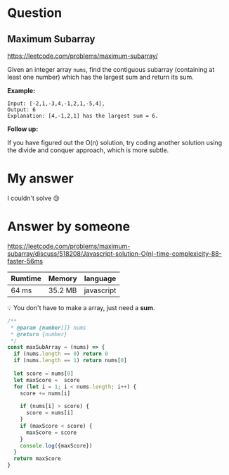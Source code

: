 # Question
## Maximum Subarray

https://leetcode.com/problems/maximum-subarray/

Given an integer array `nums`, find the contiguous subarray (containing at least one number) which has the largest sum and return its sum.

**Example:**

```
Input: [-2,1,-3,4,-1,2,1,-5,4],
Output: 6
Explanation: [4,-1,2,1] has the largest sum = 6.
```

**Follow up:**

If you have figured out the O(n) solution, try coding another solution using the divide and conquer approach, which is more subtle.

# My answer

I couldn't solve :cry:

# Answer by someone

https://leetcode.com/problems/maximum-subarray/discuss/518208/Javascript-solution-O(n)-time-complexicity-88-faster-56ms

|Rumtime|Memory|language|
|----|-----|-----|
|64 ms|35.2 MB|javascript|

:bulb: You don't have to make a array, just need a **sum**.

```javascript
/**
 * @param {number[]} nums
 * @return {number}
 */
const maxSubArray = (nums) => {
  if (nums.length == 0) return 0
  if (nums.length == 1) return nums[0]
  
  let score = nums[0]
  let maxScore =  score
  for (let i = 1; i < nums.length; i++) {
    score += nums[i]
      
    if (nums[i] > score) {
      score = nums[i]
    }
    if (maxScore < score) {
      maxScore = score
    }
    console.log({maxScore})
  }
  return maxScore
}
```
